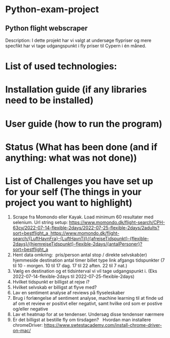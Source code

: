 # Python-exam-project
## Python flight webscraper 
Description:
I dette projekt har vi valgt at undersøge flypriser og mere specfikt har vi tage udgangspunkt i fly priser til Cypern i én måned.


# List of used technologies:


# Installation guide (if any libraries need to be installed)

# User guide (how to run the program)

# Status (What has been done (and if anything: what was not done))

# List of Challenges you have set up for your self (The things in your project you want to highlight)
1. Scrape fra Momondo eller Kayak. Load minimum 60 resultater med selenium. Url string setup: https://www.momondo.dk/flight-search/CPH-63cy/2022-07-14-flexible-2days/2022-07-25-flexible-2days/2adults?sort=bestflight_a  https://www.momondo.dk/flight-search/{LuftHavnFra}-{LuftHavnTil}/{afrejseTidspunkt}-{flexible-2days}/{hjemrejseTidspunkt}-flexible-2days/{antalPersoner}?sort=bestflight_a
2. Hent data omkring:  pris/person antal stop / direkte selvskab(er) hjemmeside destination antal timer billet type link afgangs tidspunkter (7 til 10 - morgen. 10 til 17 dag. 17 til 22 aften. 22 til 7 nat.)
3. Vælg en destination og et tidsinterval vi vil tage udgangspunkt i. (Eks 2022-07-14-flexible-2days til 2022-07-25-flexible-2days)
4. Hvilket tidspunkt er billigst at rejse i? 
5. Hvilket selvskab er billigst at flyve med? 
6. Lav en sentiment analyse af reviews på flyseleskaber
7. Brug i forlængelse af sentiment analyse, machine learning til at finde ud af om et review er positivt eller negativt, samt hvilke ord som er postive og/eller negative
8. Lav et heatmap for at se tendenser. Undersøg disse tendenser nærmere 
9. Er det billigst at bestille fly om tirsdagen?   Hvordan man installere chromeDriver: https://www.swtestacademy.com/install-chrome-driver-on-mac/



